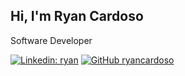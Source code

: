 ## Hi, I'm Ryan Cardoso

Software Developer 

[![Linkedin: ryan](https://img.shields.io/badge/-Ryan-blue?style=flat-square&logo=Linkedin&logoColor=white&link=https://www.linkedin.com/in/ryan-cardoso-452206199/)](https://www.linkedin.com/in/ryan-cardoso-452206199/)
[![GitHub ryancardoso](https://img.shields.io/github/followers/ryancardoso?label=follow&style=social)](https://github.com/ryancardoso)
